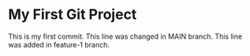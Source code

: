 # My First Git Project
This is my first commit.
This line was changed in MAIN branch.
This line was added in feature-1 branch.